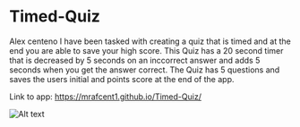 # Timed-Quiz
Alex centeno
I have been tasked with creating a quiz that is timed and at the end you are able to save your high score. This Quiz has a 20 second timer that is decreased by 5 seconds on an inccorrect answer and adds 5 seconds when you get the answer correct. The Quiz has 5 questions and saves the users initial and points score at the end of the app. 

Link to app: https://mrafcent1.github.io/Timed-Quiz/

![Alt text](/assets/images/Timed_Quiz.png?raw=true "Quiz")
